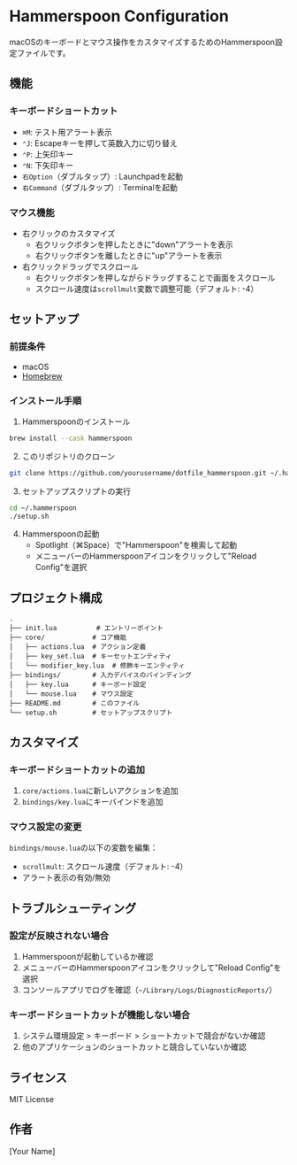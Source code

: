# Hammerspoon Configuration

macOSのキーボードとマウス操作をカスタマイズするためのHammerspoon設定ファイルです。

## 機能

### キーボードショートカット

- `⌘M`: テスト用アラート表示
- `⌃J`: Escapeキーを押して英数入力に切り替え
- `⌃P`: 上矢印キー
- `⌃N`: 下矢印キー
- `右Option`（ダブルタップ）: Launchpadを起動
- `右Command`（ダブルタップ）: Terminalを起動

### マウス機能

- 右クリックのカスタマイズ
  - 右クリックボタンを押したときに"down"アラートを表示
  - 右クリックボタンを離したときに"up"アラートを表示
- 右クリックドラッグでスクロール
  - 右クリックボタンを押しながらドラッグすることで画面をスクロール
  - スクロール速度は`scrollmult`変数で調整可能（デフォルト: -4）

## セットアップ

### 前提条件

- macOS
- [Homebrew](https://brew.sh/)

### インストール手順

1. Hammerspoonのインストール
```bash
brew install --cask hammerspoon
```

2. このリポジトリのクローン
```bash
git clone https://github.com/yourusername/dotfile_hammerspoon.git ~/.hammerspoon
```

3. セットアップスクリプトの実行
```bash
cd ~/.hammerspoon
./setup.sh
```

4. Hammerspoonの起動
   - Spotlight（⌘Space）で"Hammerspoon"を検索して起動
   - メニューバーのHammerspoonアイコンをクリックして"Reload Config"を選択

## プロジェクト構成

```
.
├── init.lua          # エントリーポイント
├── core/            # コア機能
│   ├── actions.lua  # アクション定義
│   ├── key_set.lua  # キーセットエンティティ
│   └── modifier_key.lua  # 修飾キーエンティティ
├── bindings/        # 入力デバイスのバインディング
│   ├── key.lua      # キーボード設定
│   └── mouse.lua    # マウス設定
├── README.md        # このファイル
└── setup.sh         # セットアップスクリプト
```

## カスタマイズ

### キーボードショートカットの追加

1. `core/actions.lua`に新しいアクションを追加
2. `bindings/key.lua`にキーバインドを追加

### マウス設定の変更

`bindings/mouse.lua`の以下の変数を編集：

- `scrollmult`: スクロール速度（デフォルト: -4）
- アラート表示の有効/無効

## トラブルシューティング

### 設定が反映されない場合

1. Hammerspoonが起動しているか確認
2. メニューバーのHammerspoonアイコンをクリックして"Reload Config"を選択
3. コンソールアプリでログを確認（`~/Library/Logs/DiagnosticReports/`）

### キーボードショートカットが機能しない場合

1. システム環境設定 > キーボード > ショートカットで競合がないか確認
2. 他のアプリケーションのショートカットと競合していないか確認

## ライセンス

MIT License

## 作者

[Your Name]
